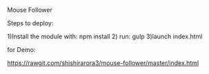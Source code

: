 Mouse Follower


Steps to deploy:

1)Install the module with: npm install 
2) run: gulp
3)launch index.html




for Demo:



https://rawgit.com/shishirarora3/mouse-follower/master/index.html


